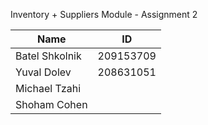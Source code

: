 Inventory + Suppliers Module - Assignment 2

| Name           | ID        |
| -------------- | --------- |
| Batel Shkolnik | 209153709 |
| Yuval Dolev    | 208631051 |
| Michael Tzahi  |           |
| Shoham Cohen   |           |

